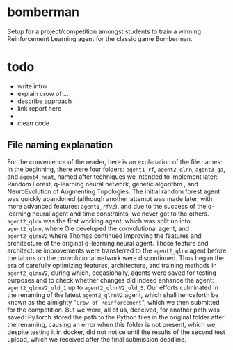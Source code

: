 # bomberman
Setup for a project/competition amongst students to train a winning Reinforcement Learning agent for the classic game Bomberman.

# todo
- write intro 
- explain crow of ...
- describe approach
- link report here
- 
- clean code

## File naming explanation
For the convenience of the reader, here is an explanation of the file names:
In the beginning, there were four folders: `agent1_rf`, `agent2_qlnn`, `agent3_ga`, and `agent4_neat`, named after
techniques we intended to implement later: Random Forest, q-learning neural network, genetic algorithm ,
and NeuroEvolution of Augmenting Topologies. 
The initial random forest agent was quickly abandoned (although another attempt was made later, 
with more advanced features: `agent1_rfV2`), and due to the success of the q-learning neural agent and time constraints,
we never got to the others. `agent2_qlnn` was the first working agent, which was split up into `agent2_qlnn`,
where Ole developed the convolutional agent, and `agent2_qlnnV2` where Thomas continued improving the features
and architecture of the original q-learning neural agent. Those feature and architecture improvements were
transferred to the `agent2_qlnn` agent before the labors on the convolutional network were discontinued. 
Thus began the era of carefully optimizing features, architecture, and training methods in `agent2_qlnnV2`, during which,
occasionally, agents were saved for testing purposes and to check whether changes did indeed enhance the agent:
`agent2_qlnnV2_old_1` up to `agent2_qlnnV2_old_5`. Our efforts culminated in the renaming of the latest `agent2_qlnnV2` 
agent, which shall henceforth be known as the almighty "`Crow of Reinforcement`", which we then submitted for the competition.
But we were, all of us, deceived, for another path was saved: PyTorch stored the path to the Python files in the original
folder after the renaming, causing an error when this folder is not present, which we, despite testing it in docker,
did not notice until the results of the second test upload, which we received after the final submission deadline.